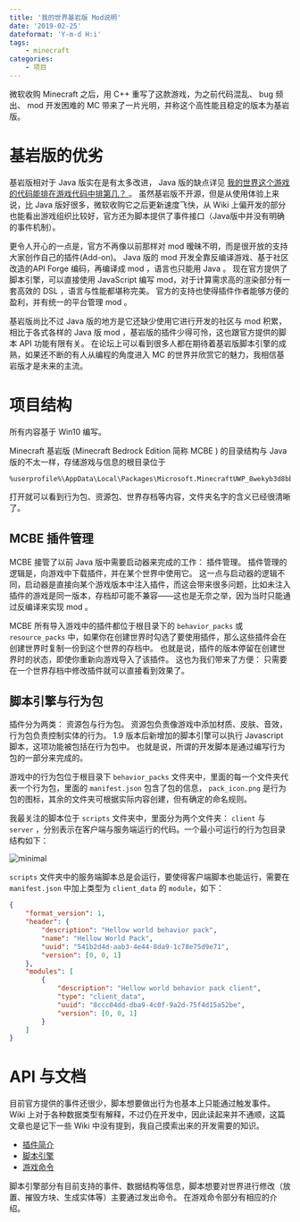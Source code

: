 ```yaml
---
title: '我的世界基岩版 Mod说明'
date: '2019-02-25'
dateformat: 'Y-m-d H:i'
tags:
    - minecraft
categories:
    - 项目
---
```


微软收购 Minecraft 之后，用 C++ 重写了这款游戏，为之前代码混乱、 bug 频出、 mod 开发困难的 MC 带来了一片光明，并称这个高性能且稳定的版本为基岩版。

<!-- more -->

# 基岩版的优劣

基岩版相对于 Java 版实在是有太多改进， Java 版的缺点详见 [我的世界这个游戏的代码能排在游戏代码中排第几？
](https://www.zhihu.com/question/302736236) 。 虽然基岩版不开源，但是从使用体验上来说，比 Java 版好很多，微软收购它之后更新速度飞快，从 Wiki 上偏开发的部分也能看出游戏组织比较好，官方还为脚本提供了事件接口（Java版中并没有明确的事件机制）。

更令人开心的一点是，官方不再像以前那样对 mod 暧昧不明，而是很开放的支持大家创作自己的插件(Add-on)。 Java 版的 mod 开发全靠反编译游戏、基于社区改造的API Forge 编码，再编译成 mod ，语言也只能用 Java 。 现在官方提供了脚本引擎，可以直接使用 JavaScript 编写 mod，对于计算需求高的渲染部分有一套高效的 DSL ，语言与性能都堪称完美。 官方的支持也使得插件作者能够方便的盈利，并有统一的平台管理 mod 。

基岩版尚比不过 Java 版的地方是它还缺少使用它进行开发的社区与 mod 积累，相比于各式各样的 Java 版 mod ，基岩版的插件少得可怜，这也跟官方提供的脚本 API 功能有限有关。 在论坛上可以看到很多人都在期待着基岩版脚本引擎的成熟，如果还不断的有人从编程的角度进入 MC 的世界并欣赏它的魅力，我相信基岩版才是未来的主流。

# 项目结构

所有内容基于 Win10 编写。

Minecraft 基岩版 (Minecraft Bedrock Edition 简称 MCBE ) 的目录结构与 Java 版的不太一样，存储游戏与信息的根目录位于

```text
%userprofile%\AppData\Local\Packages\Microsoft.MinecraftUWP_8wekyb3d8bbwe\LocalState\games\com.mojang
```

打开就可以看到行为包、资源包、世界存档等内容，文件夹名字的含义已经很清晰了。

## MCBE 插件管理

MCBE 接管了以前 Java 版中需要启动器来完成的工作： 插件管理。 插件管理的逻辑是，向游戏中下载插件，并在某个世界中使用它。 这一点与启动器的逻辑不同，启动器是直接向某个游戏版本中注入插件，而这会带来很多问题，比如未注入插件的游戏是同一版本，存档却可能不兼容——这也是无奈之举，因为当时只能通过反编译来实现 mod 。

MCBE 所有导入游戏中的插件都位于根目录下的 `behavior_packs` 或 `resource_packs` 中，如果你在创建世界时勾选了要使用插件，那么这些插件会在创建世界时复制一份到这个世界的存档中。 也就是说，插件的版本停留在创建世界时的状态，即使你重新向游戏导入了该插件。 这也为我们带来了方便： 只需要在一个世界存档中修改插件就可以直接看到效果了。

## 脚本引擎与行为包

插件分为两类： 资源包与行为包。 资源包负责像游戏中添加材质、皮肤、音效，行为包负责控制实体的行为。 1.9 版本后新增加的脚本引擎可以执行 Javascript 脚本，这项功能被包括在行为包中。 也就是说，所谓的开发脚本是通过编写行为包的一部分来完成的。

游戏中的行为包位于根目录下 `behavior_packs` 文件夹中，里面的每一个文件夹代表一个行为包，里面的 `manifest.json` 包含了包的信息， `pack_icon.png` 是行为包的图标，其余的文件夹可根据实际内容创建，但有确定的命名规则。

我最关注的脚本位于 `scripts` 文件夹中，里面分为两个文件夹： `client` 与 `server` ，分别表示在客户端与服务端运行的代码。一个最小可运行的行为包目录结构如下：

![minimal](https://sine-img-bed.oss-cn-beijing.aliyuncs.com/autoup/mcbe-addin-minimal.png)

`scripts` 文件夹中的服务端脚本总是会运行，要使得客户端脚本也能运行，需要在 `manifest.json` 中加上类型为 `client_data` 的 `module`，如下：

```json
{
    "format_version": 1,
    "header": {
        "description": "Hellow world behavior pack",
        "name": "Hellow World Pack",
        "uuid": "541b2d4d-aab3-4e44-8da9-1c78e75d9e71",
        "version": [0, 0, 1]
    },
    "modules": [
        {
            "description": "Hellow world behavior pack client",
            "type": "client_data",
            "uuid": "8ccc04dd-dba9-4c0f-9a2d-75f4d15a52be",
            "version": [0, 0, 1]
        }
    ]
}
```

# API 与文档

目前官方提供的事件还很少，脚本想要做出行为也基本上只能通过触发事件。 Wiki 上对于各种数据类型有解释，不过仍在开发中，因此读起来并不通顺，这篇文章也是记下一些 Wiki 中没有提到，我自己摸索出来的开发需要的知识。

* [插件简介](https://minecraft.gamepedia.com/Add-on)
* [脚本引擎](https://minecraft.gamepedia.com/Bedrock_Edition_beta_scripting_documentation)
* [游戏命令](https://minecraft.gamepedia.com/Commands)

脚本引擎部分有目前支持的事件、数据结构等信息，脚本想要对世界进行修改（放置、摧毁方块、生成实体等）主要通过发出命令。 在游戏命令部分有相应的介绍。

